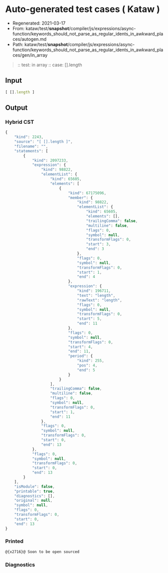 # Auto-generated test cases ( Kataw )
- Regenerated: 2021-03-17
- From: kataw/test/__snapshot__/compiler/js/expressions/async-function/keywords_should_not_parse_as_regular_idents_in_awkward_places/autogen.md
- Path: kataw/test/__snapshot__/compiler/js/expressions/async-function/keywords_should_not_parse_as_regular_idents_in_awkward_places/gen/in_array
> :: test: in array
> :: case: [].length
## Input

`````js
[ [].length ]
`````

## Output

### Hybrid CST

```javascript
{
    "kind": 2243,
    "source": "[ [].length ]",
    "filename": "",
    "statements": [
        {
            "kind": 2097233,
            "expression": {
                "kind": 98822,
                "elementList": {
                    "kind": 65605,
                    "elements": [
                        {
                            "kind": 67175096,
                            "member": {
                                "kind": 98822,
                                "elementList": {
                                    "kind": 65605,
                                    "elements": [],
                                    "trailingComma": false,
                                    "multiline": false,
                                    "flags": 0,
                                    "symbol": null,
                                    "transformFlags": 0,
                                    "start": 3,
                                    "end": 3
                                },
                                "flags": 0,
                                "symbol": null,
                                "transformFlags": 0,
                                "start": 1,
                                "end": 4
                            },
                            "expression": {
                                "kind": 196711,
                                "text": "length",
                                "rawText": "length",
                                "flags": 0,
                                "symbol": null,
                                "transformFlags": 0,
                                "start": 5,
                                "end": 11
                            },
                            "flags": 0,
                            "symbol": null,
                            "transformFlags": 0,
                            "start": 4,
                            "end": 11,
                            "period": {
                                "kind": 255,
                                "pos": 4,
                                "end": 5
                            }
                        }
                    ],
                    "trailingComma": false,
                    "multiline": false,
                    "flags": 0,
                    "symbol": null,
                    "transformFlags": 0,
                    "start": 1,
                    "end": 11
                },
                "flags": 0,
                "symbol": null,
                "transformFlags": 0,
                "start": 0,
                "end": 13
            },
            "flags": 0,
            "symbol": null,
            "transformFlags": 0,
            "start": 0,
            "end": 13
        }
    ],
    "isModule": false,
    "printable": true,
    "diagnostics": [],
    "original": null,
    "symbol": null,
    "flags": 0,
    "transformFlags": 0,
    "start": 0,
    "end": 13
}
```

### Printed

```javascript
@{x2716}@ Soon to be open sourced
```

### Diagnostics

```javascript

```

